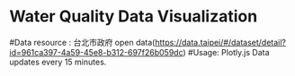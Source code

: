 # Water Quality Data Visualization
#Data resource : 台北市政府 open data(https://data.taipei/#/dataset/detail?id=961ca397-4a59-45e8-b312-697f26b059dc)
#Usage: Plotly.js
Data updates every 15 minutes.
